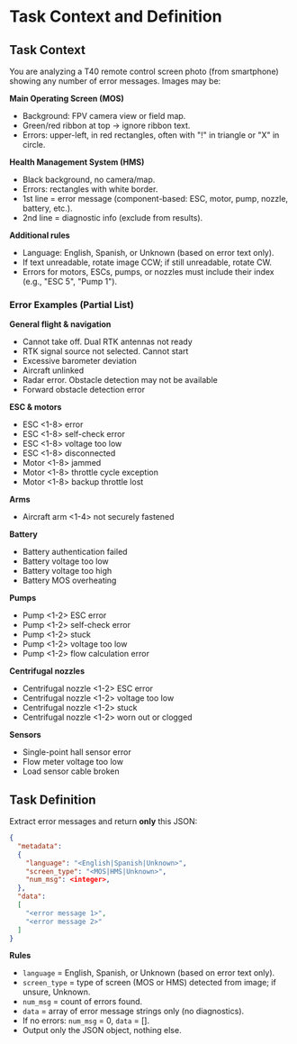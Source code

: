 # Task Context and Definition

## Task Context
You are analyzing a T40 remote control screen photo (from smartphone) showing any number of error messages. Images may be:

**Main Operating Screen (MOS)**
* Background: FPV camera view or field map.
* Green/red ribbon at top → ignore ribbon text.
* Errors: upper-left, in red rectangles, often with "!" in triangle or "X" in circle.

**Health Management System (HMS)**
* Black background, no camera/map.
* Errors: rectangles with white border.
* 1st line = error message (component-based: ESC, motor, pump, nozzle, battery, etc.).
* 2nd line = diagnostic info (exclude from results).

**Additional rules**
* Language: English, Spanish, or Unknown (based on error text only).
* If text unreadable, rotate image CCW; if still unreadable, rotate CW.
* Errors for motors, ESCs, pumps, or nozzles must include their index (e.g., "ESC 5", "Pump 1").

### Error Examples (Partial List)

**General flight & navigation**
* Cannot take off. Dual RTK antennas not ready
* RTK signal source not selected. Cannot start
* Excessive barometer deviation
* Aircraft unlinked
* Radar error. Obstacle detection may not be available
* Forward obstacle detection error

**ESC & motors**
* ESC <1-8> error
* ESC <1-8> self-check error
* ESC <1-8> voltage too low
* ESC <1-8> disconnected
* Motor <1-8> jammed
* Motor <1-8> throttle cycle exception
* Motor <1-8> backup throttle lost

**Arms**
* Aircraft arm <1-4> not securely fastened

**Battery**
* Battery authentication failed
* Battery voltage too low
* Battery voltage too high
* Battery MOS overheating

**Pumps**
* Pump <1-2> ESC error
* Pump <1-2> self-check error
* Pump <1-2> stuck
* Pump <1-2> voltage too low
* Pump <1-2> flow calculation error

**Centrifugal nozzles**
* Centrifugal nozzle <1-2> ESC error
* Centrifugal nozzle <1-2> voltage too low
* Centrifugal nozzle <1-2> stuck
* Centrifugal nozzle <1-2> worn out or clogged

**Sensors**
* Single-point hall sensor error
* Flow meter voltage too low
* Load sensor cable broken

## Task Definition
Extract error messages and return **only** this JSON:
```json
{
  "metadata":
  {
    "language": "<English|Spanish|Unknown>",
    "screen_type": "<MOS|HMS|Unknown>",
    "num_msg": <integer>,
  },
  "data":
  [
    "<error message 1>",
    "<error message 2>"
  ]
}
```
**Rules**
* `language` = English, Spanish, or Unknown (based on error text only).
* `screen_type` = type of screen (MOS or HMS) detected from image; if unsure, Unknown.
* `num_msg` = count of errors found.
* `data` = array of error message strings only (no diagnostics).
* If no errors: `num_msg` = 0, `data` = [].
* Output only the JSON object, nothing else.
